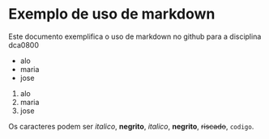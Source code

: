 # Exemplo de uso de markdown

Este documento exemplifica o uso de markdown no github para a disciplina dca0800

* alo
* maria
* jose

1. alo
1. maria
1. jose

Os caracteres podem ser *italico*, **negrito**,  _italico_, __negrito__, ~~riscado~~, `codigo`. 